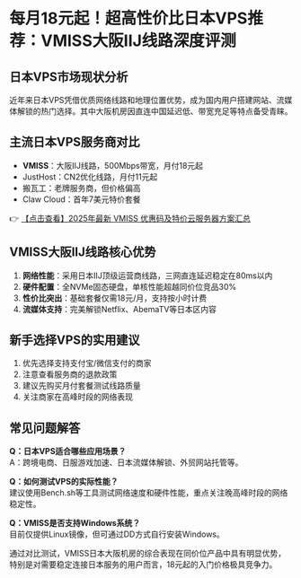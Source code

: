 # 每月18元起！超高性价比日本VPS推荐：VMISS大阪IIJ线路深度评测

## 日本VPS市场现状分析
近年来日本VPS凭借优质网络线路和地理位置优势，成为国内用户搭建网站、流媒体解锁的热门选择。其中大阪机房因直连中国延迟低、带宽充足等特点备受青睐。

## 主流日本VPS服务商对比
- **VMISS**：大阪IIJ线路，500Mbps带宽，月付18元起
- JustHost：CN2优化线路，月付11元起
- 搬瓦工：老牌服务商，但价格偏高
- Claw Cloud：首年7美元特价套餐

👉 [【点击查看】2025年最新 VMISS 优惠码及特价云服务器方案汇总](https://bit.ly/Vmiss)

## VMISS大阪IIJ线路核心优势
1. **网络性能**：采用日本IIJ顶级运营商线路，三网直连延迟稳定在80ms以内
2. **硬件配置**：全NVMe固态硬盘，单核性能超越同价位竞品30%
3. **性价比突出**：基础套餐仅需18元/月，支持按小时计费
4. **流媒体支持**：完美解锁Netflix、AbemaTV等日本区内容

## 新手选择VPS的实用建议
1. 优先选择支持支付宝/微信支付的商家
2. 注意查看服务商的退款政策
3. 建议先购买月付套餐测试线路质量
4. 关注商家在高峰时段的网络表现

## 常见问题解答
**Q：日本VPS适合哪些应用场景？**  
A：跨境电商、日服游戏加速、日本流媒体解锁、外贸网站托管等。

**Q：如何测试VPS的实际性能？**  
建议使用Bench.sh等工具测试网络速度和硬件性能，重点关注晚高峰时段的网络稳定性。

**Q：VMISS是否支持Windows系统？**  
目前仅提供Linux镜像，但可通过DD方式自行安装Windows。

通过对比测试，VMISS日本大阪机房的综合表现在同价位产品中具有明显优势，特别是对需要稳定连接日本服务的用户而言，18元起的入门价格极具竞争力。